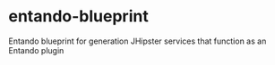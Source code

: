 # entando-blueprint
Entando blueprint for generation JHipster services that function as an Entando plugin
